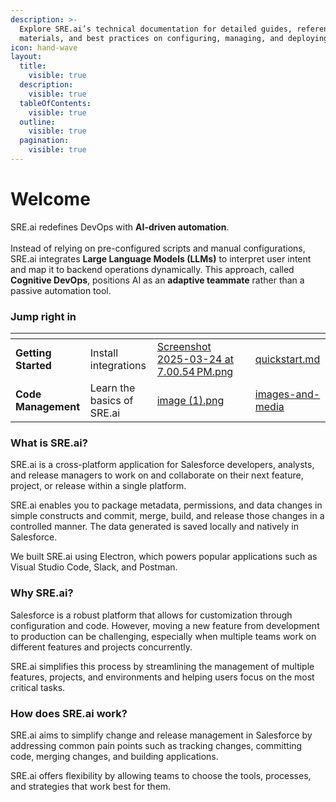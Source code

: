 ```yaml
---
description: >-
  Explore SRE.ai’s technical documentation for detailed guides, reference
  materials, and best practices on configuring, managing, and deploying.
icon: hand-wave
layout:
  title:
    visible: true
  description:
    visible: true
  tableOfContents:
    visible: true
  outline:
    visible: true
  pagination:
    visible: true
---
```


# Welcome

SRE.ai redefines DevOps with **AI-driven automation**. \
\
Instead of relying on pre-configured scripts and manual configurations, SRE.ai integrates **Large Language Models (LLMs)** to interpret user intent and map it to backend operations dynamically. This approach, called **Cognitive DevOps**, positions AI as an **adaptive teammate** rather than a passive automation tool.

### Jump right in

<table data-view="cards"><thead><tr><th></th><th></th><th data-hidden data-card-cover data-type="files"></th><th data-hidden></th><th data-hidden data-card-target data-type="content-ref"></th></tr></thead><tbody><tr><td><strong>Getting Started</strong></td><td>Install integrations</td><td><a href=".gitbook/assets/Screenshot 2025-03-24 at 7.00.54 PM.png">Screenshot 2025-03-24 at 7.00.54 PM.png</a></td><td></td><td><a href="readme/quickstart.md">quickstart.md</a></td></tr><tr><td><strong>Code Management</strong></td><td>Learn the basics of SRE.ai</td><td><a href=".gitbook/assets/image (1).png">image (1).png</a></td><td></td><td><a href="images-and-media/">images-and-media</a></td></tr></tbody></table>

### **What is SRE.ai?**

SRE.ai is a cross-platform application for Salesforce developers, analysts, and release managers to work on and collaborate on their next feature, project, or release within a single platform.

SRE.ai enables you to package metadata, permissions, and data changes in simple constructs and commit, merge, build, and release those changes in a controlled manner. The data generated is saved locally and natively in Salesforce.

We built SRE.ai using Electron, which powers popular applications such as Visual Studio Code, Slack, and Postman.

### **Why SRE.ai?**

Salesforce is a robust platform that allows for customization through configuration and code. However, moving a new feature from development to production can be challenging, especially when multiple teams work on different features and projects concurrently.

SRE.ai simplifies this process by streamlining the management of multiple features, projects, and environments and helping users focus on the most critical tasks.

### **How does** SRE.ai **work?**

SRE.ai aims to simplify change and release management in Salesforce by addressing common pain points such as tracking changes, committing code, merging changes, and building applications.

SRE.ai offers flexibility by allowing teams to choose the tools, processes, and strategies that work best for them.
